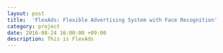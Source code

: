 ```yaml
---
layout: post
title:  'FlexAds: Flexible Advertising System with Face Recognition'
category: project 
date: 2016-08-24 16:00:00 +09:00
description: This is FlexAds
---
```


